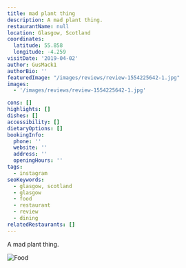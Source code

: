 ```yaml
---
title: mad plant thing
description: A mad plant thing.
restaurantName: null
location: Glasgow, Scotland
coordinates:
  latitude: 55.858
  longitude: -4.259
visitDate: '2019-04-02'
author: GusMack1
authorBio: ''
featuredImage: "/images/reviews/review-1554225642-1.jpg"
images:
  - '/images/reviews/review-1554225642-1.jpg'

cons: []
highlights: []
dishes: []
accessibility: []
dietaryOptions: []
bookingInfo:
  phone: ''
  website: ''
  address: ''
  openingHours: ''
tags:
  - instagram
seoKeywords:
  - glasgow, scotland
  - glasgow
  - food
  - restaurant
  - review
  - dining
relatedRestaurants: []
---
```


A mad plant thing.

![Food](/images/reviews/review-1554225642-1.jpg)
